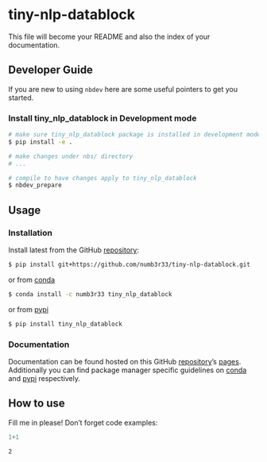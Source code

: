 # tiny-nlp-datablock


<!-- WARNING: THIS FILE WAS AUTOGENERATED! DO NOT EDIT! -->

This file will become your README and also the index of your
documentation.

## Developer Guide

If you are new to using `nbdev` here are some useful pointers to get you
started.

### Install tiny_nlp_datablock in Development mode

``` sh
# make sure tiny_nlp_datablock package is installed in development mode
$ pip install -e .

# make changes under nbs/ directory
# ...

# compile to have changes apply to tiny_nlp_datablock
$ nbdev_prepare
```

## Usage

### Installation

Install latest from the GitHub
[repository](https://github.com/numb3r33/tiny-nlp-datablock):

``` sh
$ pip install git+https://github.com/numb3r33/tiny-nlp-datablock.git
```

or from [conda](https://anaconda.org/numb3r33/tiny-nlp-datablock)

``` sh
$ conda install -c numb3r33 tiny_nlp_datablock
```

or from [pypi](https://pypi.org/project/tiny-nlp-datablock/)

``` sh
$ pip install tiny_nlp_datablock
```

### Documentation

Documentation can be found hosted on this GitHub
[repository](https://github.com/numb3r33/tiny-nlp-datablock)’s
[pages](https://numb3r33.github.io/tiny-nlp-datablock/). Additionally
you can find package manager specific guidelines on
[conda](https://anaconda.org/numb3r33/tiny-nlp-datablock) and
[pypi](https://pypi.org/project/tiny-nlp-datablock/) respectively.

## How to use

Fill me in please! Don’t forget code examples:

``` python
1+1
```

    2
